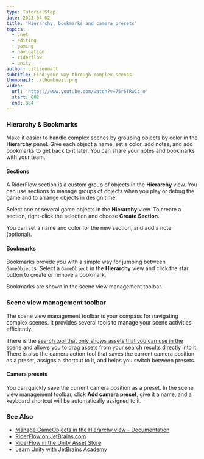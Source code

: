 ```yaml
---
type: TutorialStep
date: 2023-04-02
title: 'Hierarchy, bookmarks and camera presets'
topics:
  - .net
  - editing
  - gaming
  - navigation
  - riderflow
  - unity
author: citizenmatt
subtitle: Find your way through complex scenes.
thumbnail: ./thumbnail.png
video:
  url: 'https://www.youtube.com/watch?v=75r6TRwCc_o'
  start: 602
  end: 884
---
```



### Hierarchy & Bookmarks

Make it easier to handle complex scenes by grouping objects by color in the **Hierarchy** panel.
Give each object a name, set a color, add notes, and add bookmarks to get back to it later.
You can share your notes and bookmarks with your team.

#### Sections

A RiderFlow section is a custom group of objects in the **Hierarchy** view.
You can use sections to manage groups of objects when you play or debug the game and to arrange objects in design time.

Select one or several game objects in the **Hierarchy** view.
To create a section, right-click the selection and choose **Create Section**.

You can set a name and color for the new section, and add a note (optional).

#### Bookmarks

Bookmarks provide you with a simple way for jumping between `GameObject`s.
Select a `GameObject` in the **Hierarchy** view and click the star button to create or remove a bookmark.

Bookmarks are shown in the scene view management toolbar.

### Scene view management toolbar

The scene view management toolbar is your compass for navigating complex scenes.
It provides several tools to manage your scene activities efficiently.

There is the [search tool that only shows assets that you can use in the scene](https://www.jetbrains.com/dotnet/guide/tutorials/riderflow-for-unity/adding-assets-to-scene/) and allows you to drag assets from your search results directly into it.
There is also the camera action tool that saves the current camera position as a preset, assigns a shortcut to it, and helps you switch between presets.

#### Camera presets

You can quickly save the current camera position as a preset. In the scene view management toolbar, click **Add camera preset**, give it a name,
and a keyboard shortcut will be automatically assigned to it.

### See Also

- [Manage GameObjects in the Hierarchy view - Documentation](https://www.jetbrains.com/help/riderflow/manage-gameobjects-hierarchy-view.html)
- [RiderFlow on JetBrains.com](https://www.jetbrains.com/riderflow/)
- [RiderFlow in the Unity Asset Store](https://assetstore.unity.com/packages/tools/level-design/riderflow-218574)
- [Learn Unity with JetBrains Academy](https://hyperskill.org/tracks/36?utm=rider_guide)
